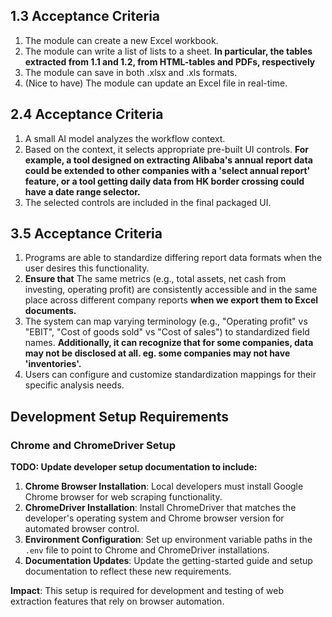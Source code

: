 ## 1.3 Acceptance Criteria

1. The module can create a new Excel workbook.
2. The module can write a list of lists to a sheet. **In particular, the tables extracted from 1.1 and 1.2, from HTML-tables and PDFs, respectively**
3. The module can save in both .xlsx and .xls formats. 
4. (Nice to have) The module can update an Excel file in real-time.

## 2.4 Acceptance Criteria

1. A small AI model analyzes the workflow context.
2. Based on the context, it selects appropriate pre-built UI controls. **For example, a tool designed on extracting Alibaba's annual report data could be extended to other companies with a 'select annual report' feature, or a tool getting daily data from HK border crossing could have a date range selector.**
3. The selected controls are included in the final packaged UI.

## 3.5 Acceptance Criteria

1. Programs are able to standardize differing report data formats when the user desires this functionality.
2. **Ensure that** The same metrics (e.g., total assets, net cash from investing, operating profit) are consistently accessible and in the same place across different company reports **when we export them to Excel documents.**
3. The system can map varying terminology (e.g., "Operating profit" vs "EBIT", "Cost of goods sold" vs "Cost of sales") to standardized field names. **Additionally, it can recognize that for some companies, data may not be disclosed at all. eg. some companies may not have 'inventories'.**
4. Users can configure and customize standardization mappings for their specific analysis needs.

## Development Setup Requirements

### Chrome and ChromeDriver Setup

**TODO: Update developer setup documentation to include:**

1. **Chrome Browser Installation**: Local developers must install Google Chrome browser for web scraping functionality.
2. **ChromeDriver Installation**: Install ChromeDriver that matches the developer's operating system and Chrome browser version for automated browser control.
3. **Environment Configuration**: Set up environment variable paths in the `.env` file to point to Chrome and ChromeDriver installations.
4. **Documentation Updates**: Update the getting-started guide and setup documentation to reflect these new requirements.

**Impact**: This setup is required for development and testing of web extraction features that rely on browser automation.